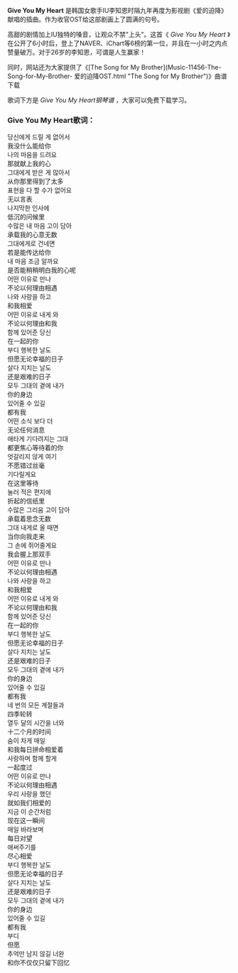

**Give You My Heart** 是韩国女歌手IU李知恩时隔九年再度为影视剧《爱的迫降》献唱的插曲。作为收官OST给这部剧画上了圆满的句号。

高甜的剧情加上IU独特的嗓音，让观众不禁"上头"。这首《 _Give You My Heart_
》在公开了6小时后，登上了NAVER、iChart等6榜的第一位，并且在一小时之内点赞量破万。对于26岁的李知恩，可谓是人生赢家！

同时，网站还为大家提供了《[The Song for My Brother](Music-11456-The-Song-for-My-Brother-
爱的迫降OST.html "The Song for My Brother")》曲谱下载

歌词下方是 _Give You My Heart钢琴谱_ ，大家可以免费下载学习。

### Give You My Heart歌词：

당신에게 드릴 게 없어서  
我没什么能给你  
나의 마음을 드려요  
那就献上我的心  
그대에게 받은 게 많아서  
从你那里得到了太多  
표현을 다 할 수가 없어요  
无以言表  
나지막한 인사에  
低沉的问候里  
수많은 내 마음 고이 담아  
承载我的心意无数  
그대에게로 건네면  
若是能传达给你  
내 마음 조금 알까요  
是否能稍稍明白我的心呢  
어떤 이유로 만나  
不论以何理由相遇  
나와 사랑을 하고  
和我相爱  
어떤 이유로 내게 와  
不论以何理由和我  
함께 있어준 당신  
在一起的你  
부디 행복한 날도  
但愿无论幸福的日子  
살다 지치는 날도  
还是艰难的日子  
모두 그대의 곁에 내가  
你的身边  
있어줄 수 있길  
都有我  
어떤 소식 보다 더  
无论任何消息  
애타게 기다려지는 그대  
都更焦心等待着的你  
엇갈리지 않게 여기  
不愿错过丝毫  
기다릴게요  
在这里等待  
눌러 적은 편지에  
折起的信纸里  
수많은 그리움 고이 담아  
承载着思念无数  
그대 내게로 올 때면  
当你向我走来  
그 손에 쥐어줄게요  
我会握上那双手  
어떤 이유로 만나  
不论以何理由相遇  
나와 사랑을 하고  
和我相爱  
어떤 이유로 내게 와  
不论以何理由和我  
함께 있어준 당신  
在一起的你  
부디 행복한 날도  
但愿无论幸福的日子  
살다 지치는 날도  
还是艰难的日子  
모두 그대의 곁에 내가  
你的身边  
있어줄 수 있길  
都有我  
네 번의 모든 계절들과  
四季轮转  
열두 달의 시간을 너와  
十二个月的时间  
숨이 차게 매일  
和我每日拼命相爱着  
사랑하며 함께 할게  
一起度过  
어떤 이유로 만나  
不论以何理由相遇  
우리 사랑을 했던  
就如我们相爱的  
지금 이 순간처럼  
现在这一瞬间  
매일 바라보며  
每日对望  
애써주기를  
尽心相爱  
부디 행복한 날도  
但愿无论幸福的日子  
살다 지치는 날도  
还是艰难的日子  
모두 그대의 곁에 내가  
你的身边  
있어줄 수 있길  
都有我  
부디  
但愿  
추억만 남지 않길 너완  
和你不仅仅只留下回忆

